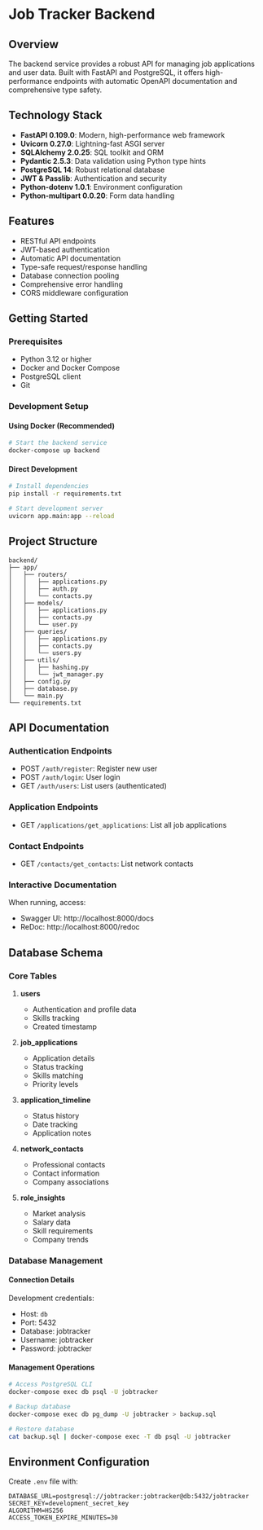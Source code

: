 # Job Tracker Backend

## Overview

The backend service provides a robust API for managing job applications and user data. Built with FastAPI and PostgreSQL, it offers high-performance endpoints with automatic OpenAPI documentation and comprehensive type safety.

## Technology Stack

- **FastAPI 0.109.0**: Modern, high-performance web framework
- **Uvicorn 0.27.0**: Lightning-fast ASGI server
- **SQLAlchemy 2.0.25**: SQL toolkit and ORM
- **Pydantic 2.5.3**: Data validation using Python type hints
- **PostgreSQL 14**: Robust relational database
- **JWT & Passlib**: Authentication and security
- **Python-dotenv 1.0.1**: Environment configuration
- **Python-multipart 0.0.20**: Form data handling

## Features

- RESTful API endpoints
- JWT-based authentication
- Automatic API documentation
- Type-safe request/response handling
- Database connection pooling
- Comprehensive error handling
- CORS middleware configuration

## Getting Started

### Prerequisites

- Python 3.12 or higher
- Docker and Docker Compose
- PostgreSQL client
- Git

### Development Setup

#### Using Docker (Recommended)

```bash
# Start the backend service
docker-compose up backend
```

#### Direct Development

```bash
# Install dependencies
pip install -r requirements.txt

# Start development server
uvicorn app.main:app --reload
```

## Project Structure

```
backend/
├── app/
│   ├── routers/
│   │   ├── applications.py
│   │   ├── auth.py
│   │   └── contacts.py
│   ├── models/
│   │   ├── applications.py
│   │   ├── contacts.py
│   │   └── user.py
│   ├── queries/
│   │   ├── applications.py
│   │   ├── contacts.py
│   │   └── users.py
│   ├── utils/
│   │   ├── hashing.py
│   │   └── jwt_manager.py
│   ├── config.py
│   ├── database.py
│   └── main.py
└── requirements.txt
```

## API Documentation

### Authentication Endpoints

- POST `/auth/register`: Register new user
- POST `/auth/login`: User login
- GET `/auth/users`: List users (authenticated)

### Application Endpoints

- GET `/applications/get_applications`: List all job applications

### Contact Endpoints

- GET `/contacts/get_contacts`: List network contacts

### Interactive Documentation

When running, access:

- Swagger UI: http://localhost:8000/docs
- ReDoc: http://localhost:8000/redoc

## Database Schema

### Core Tables

1. **users**

   - Authentication and profile data
   - Skills tracking
   - Created timestamp

2. **job_applications**

   - Application details
   - Status tracking
   - Skills matching
   - Priority levels

3. **application_timeline**

   - Status history
   - Date tracking
   - Application notes

4. **network_contacts**

   - Professional contacts
   - Contact information
   - Company associations

5. **role_insights**
   - Market analysis
   - Salary data
   - Skill requirements
   - Company trends

### Database Management

#### Connection Details

Development credentials:

- Host: `db`
- Port: 5432
- Database: jobtracker
- Username: jobtracker
- Password: jobtracker

#### Management Operations

```bash
# Access PostgreSQL CLI
docker-compose exec db psql -U jobtracker

# Backup database
docker-compose exec db pg_dump -U jobtracker > backup.sql

# Restore database
cat backup.sql | docker-compose exec -T db psql -U jobtracker
```

## Environment Configuration

Create `.env` file with:

```env
DATABASE_URL=postgresql://jobtracker:jobtracker@db:5432/jobtracker
SECRET_KEY=development_secret_key
ALGORITHM=HS256
ACCESS_TOKEN_EXPIRE_MINUTES=30
```
